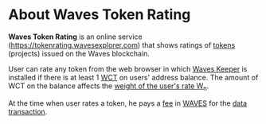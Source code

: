 # About Waves Token Rating

**Waves Token Rating** is an online service (<https://tokenrating.wavesexplorer.com>) that shows ratings of [tokens](/en/blockchain/token/) (projects) issued on the Waves blockchain.

User can rate any token from the web browser in which [Waves Keeper](/en/ecosystem/waves-keeper/) is installed if there is at least 1 [WCT](/en/blockchain/glossary#w) on users' address balance. The amount of WCT on the balance affects the [weight of the user's rate W<sub>n</sub>](/en/ecosystem/waves-token-rating/rating-formula).

At the time when user rates a token, he pays a [fee](/en/blockchain/transaction/transaction-fee) in [WAVES](/en/blockchain/token/waves) for the [data transaction](/en/blockchain/transaction-type/data-transaction).
